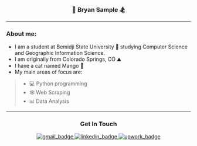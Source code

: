 ### <div align="middle">🌲 **Bryan Sample** 🏂 </div>

---

### About me:
- I am a student at Bemidji State University 🦫 studying Computer Science and Geographic Information Science.
- I am originally from Colorado Springs, CO ⛰️
- I have a cat named Mango 🥭
- My main areas of focus are:
>  - 💻 Python programming
>  - 🕸️ Web Scraping
>  - 📊 Data Analysis

---

### <div align="middle"> Get In Touch</div>

<div id="badges" align="middle">
  <a id="gmail" href="mailto:bryanjsample@gmail.com">
    <img src="https://img.shields.io/badge/Gmail-D14836?style=for-the-badge&logo=gmail&logoColor=white" alt="gmail_badge"/>
  </a>
  <a id="linkedin" href="https://www.linkedin.com/in/bryanjsample">
    <img src="https://img.shields.io/badge/LinkedIn-0077B5?style=for-the-badge&logo=linkedin&logoColor=white" alt="linkedin_badge"/>
  </a>
  <a id="upwork" href="https://www.upwork.com/freelancers/~01f7a0c158d2207cdf">
    <img src="https://img.shields.io/badge/UpWork-6FDA44?style=for-the-badge&logo=Upwork&logoColor=white" alt="upwork_badge"/>
  </a>
</div>
